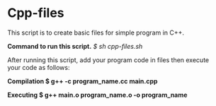 Cpp-files
=========

This script is to create basic files for simple program in C++.<br>

<b>Command to run this script.</b>
<i>$ sh cpp-files.sh</i>
<br>

After running this script, add your program code in files then execute<br>
your code as follows:

<b>Compilation<b>
$ g++ -c program_name.cc main.cpp

<b>Executing</b>
$ g++ main.o program_name.o -o program_name 

